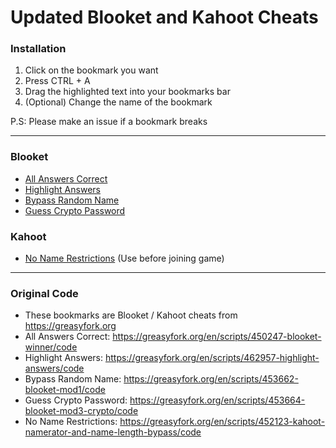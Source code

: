 # Updated Blooket and Kahoot Cheats

### Installation
1. Click on the bookmark you want
2. Press CTRL + A
3. Drag the highlighted text into your bookmarks bar
4. (Optional) Change the name of the bookmark

P.S: Please make an issue if a bookmark breaks

---

### Blooket
- [All Answers Correct](/AllAnswersCorrect.js?raw=true)
- [Highlight Answers](/HighlightAnswers.js?raw=true)
- [Bypass Random Name](/BypassRandomName.js?raw=true)
- [Guess Crypto Password](/CryptoPassword.js?raw=true)

### Kahoot
- [No Name Restrictions](/NoNameRestrictions.js?raw=true) (Use before joining game)

---

### Original Code
- These bookmarks are Blooket / Kahoot cheats from https://greasyfork.org
- All Answers Correct: https://greasyfork.org/en/scripts/450247-blooket-winner/code
- Highlight Answers: https://greasyfork.org/en/scripts/462957-highlight-answers/code
- Bypass Random Name: https://greasyfork.org/en/scripts/453662-blooket-mod1/code
- Guess Crypto Password: https://greasyfork.org/en/scripts/453664-blooket-mod3-crypto/code
- No Name Restrictions: https://greasyfork.org/en/scripts/452123-kahoot-namerator-and-name-length-bypass/code
